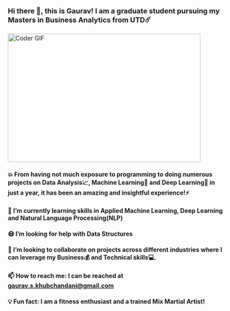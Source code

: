 

### Hi there 👋, this is Gaurav! I am a graduate student pursuing my Masters in Business Analytics from UTD☄️
<img src="https://media.giphy.com/media/SWoSkN6DxTszqIKEqv/giphy.gif" alt="Coder GIF" width="450" height="300">

#### 💥 From having not much exposure to programming to doing numerous projects on Data Analysis📈, Machine Learning🤖 and Deep Learning🧠 in just a year, it has been an amazing and insightful experience!⚡
#### 🌱 I’m currently learning skills in Applied Machine Learning, Deep Learning and Natural Language Processing(NLP)
#### 😷 I’m looking for help with Data Structures
#### 👯 I’m looking to collaborate on projects across different industries where I can leverage my Business💰 and Technical skills💻.
#### 📫 How to reach me: I can be reached at gaurav.s.khubchandani@gmail.com
#### 💡 Fun fact: I am a fitness enthusiast and a trained Mix Martial Artist!

